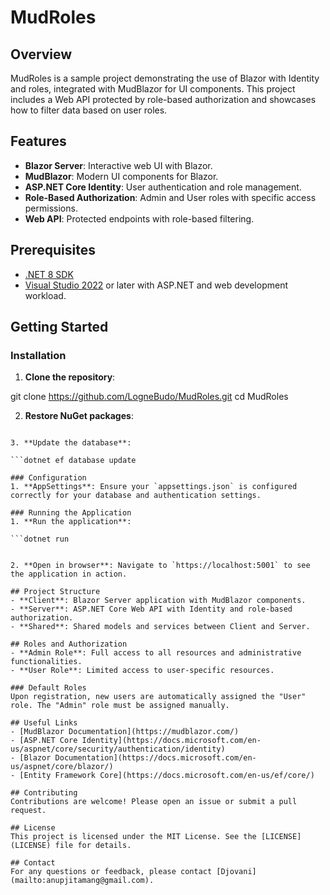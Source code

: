 # MudRoles

## Overview
MudRoles is a sample project demonstrating the use of Blazor with Identity and roles, integrated with MudBlazor for UI components. This project includes a Web API protected by role-based authorization and showcases how to filter data based on user roles.

## Features
- **Blazor Server**: Interactive web UI with Blazor.
- **MudBlazor**: Modern UI components for Blazor.
- **ASP.NET Core Identity**: User authentication and role management.
- **Role-Based Authorization**: Admin and User roles with specific access permissions.
- **Web API**: Protected endpoints with role-based filtering.

## Prerequisites
- [.NET 8 SDK](https://dotnet.microsoft.com/download/dotnet/8.0)
- [Visual Studio 2022](https://visualstudio.microsoft.com/vs/) or later with ASP.NET and web development workload.

## Getting Started

### Installation
1. **Clone the repository**:

git clone https://github.com/LogneBudo/MudRoles.git
cd MudRoles

2. **Restore NuGet packages**:

```dotnet restore

3. **Update the database**:

```dotnet ef database update

### Configuration
1. **AppSettings**: Ensure your `appsettings.json` is configured correctly for your database and authentication settings.

### Running the Application
1. **Run the application**:

```dotnet run


2. **Open in browser**: Navigate to `https://localhost:5001` to see the application in action.

## Project Structure
- **Client**: Blazor Server application with MudBlazor components.
- **Server**: ASP.NET Core Web API with Identity and role-based authorization.
- **Shared**: Shared models and services between Client and Server.

## Roles and Authorization
- **Admin Role**: Full access to all resources and administrative functionalities.
- **User Role**: Limited access to user-specific resources.

### Default Roles
Upon registration, new users are automatically assigned the "User" role. The "Admin" role must be assigned manually.

## Useful Links
- [MudBlazor Documentation](https://mudblazor.com/)
- [ASP.NET Core Identity](https://docs.microsoft.com/en-us/aspnet/core/security/authentication/identity)
- [Blazor Documentation](https://docs.microsoft.com/en-us/aspnet/core/blazor/)
- [Entity Framework Core](https://docs.microsoft.com/en-us/ef/core/)

## Contributing
Contributions are welcome! Please open an issue or submit a pull request.

## License
This project is licensed under the MIT License. See the [LICENSE](LICENSE) file for details.

## Contact
For any questions or feedback, please contact [Djovani](mailto:anupjitamang@gmail.com).


